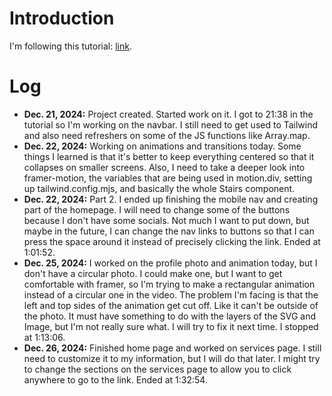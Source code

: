 # Introduction

I'm following this tutorial: [link](https://youtu.be/dImgZ_AH7uA?si=0w9n4L7CTBbcoa16).

# Log

- **Dec. 21, 2024:** Project created. Started work on it. I got to 21:38 in the tutorial so I'm working on the navbar. I still need to get used to Tailwind and also need refreshers on some of the JS functions like Array.map.
- **Dec. 22, 2024:** Working on animations and transitions today. Some things I learned is that it's better to keep everything centered so that it collapses on smaller screens. Also, I need to take a deeper look into framer-motion, the variables that are being used in motion.div, setting up tailwind.config.mjs, and basically the whole Stairs component.
- **Dec. 22, 2024:** Part 2. I ended up finishing the mobile nav and creating part of the homepage. I will need to change some of the buttons because I don't have some socials. Not much I want to put down, but maybe in the future, I can change the nav links to buttons so that I can press the space around it instead of precisely clicking the link. Ended at 1:01:52.
- **Dec. 25, 2024:** I worked on the profile photo and animation today, but I don't have a circular photo. I could make one, but I want to get comfortable with framer, so I'm trying to make a rectangular animation instead of a circular one in the video. The problem I'm facing is that the left and top sides of the animation get cut off. Like it can't be outside of the photo. It must have something to do with the layers of the SVG and Image, but I'm not really sure what. I will try to fix it next time. I stopped at 1:13:06.
- **Dec. 26, 2024:** Finished home page and worked on services page. I still need to customize it to my information, but I will do that later. I might try to change the sections on the services page to allow you to click anywhere to go to the link. Ended at 1:32:54.
